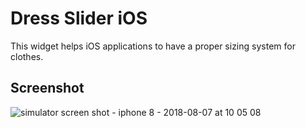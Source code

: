 # Dress Slider iOS
This widget helps iOS applications to have a proper sizing system for clothes.

## Screenshot

![simulator screen shot - iphone 8 - 2018-08-07 at 10 05 08](https://user-images.githubusercontent.com/22890731/43756354-785f5aca-9a29-11e8-92d4-97eeb00c5bea.png)
